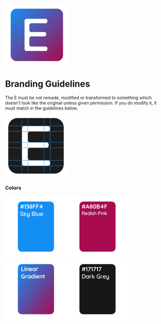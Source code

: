 <img width="200px" src="svg/enlister_fill.svg">

# Branding Guidelines
The E must be not remade, modified or transformed to something which doesn't look like the original unless given permission.
If you do modify it, it must match in the guidelines below.

<img width="200px" src="svg/guidelines.svg">

### Colors
<img width="200px" src="img/blue.png"><img width="200px" src="img/redish_pink.png"><img width="200px" src="img/gradient.png"><img width="200px" src="img/grey.png">
